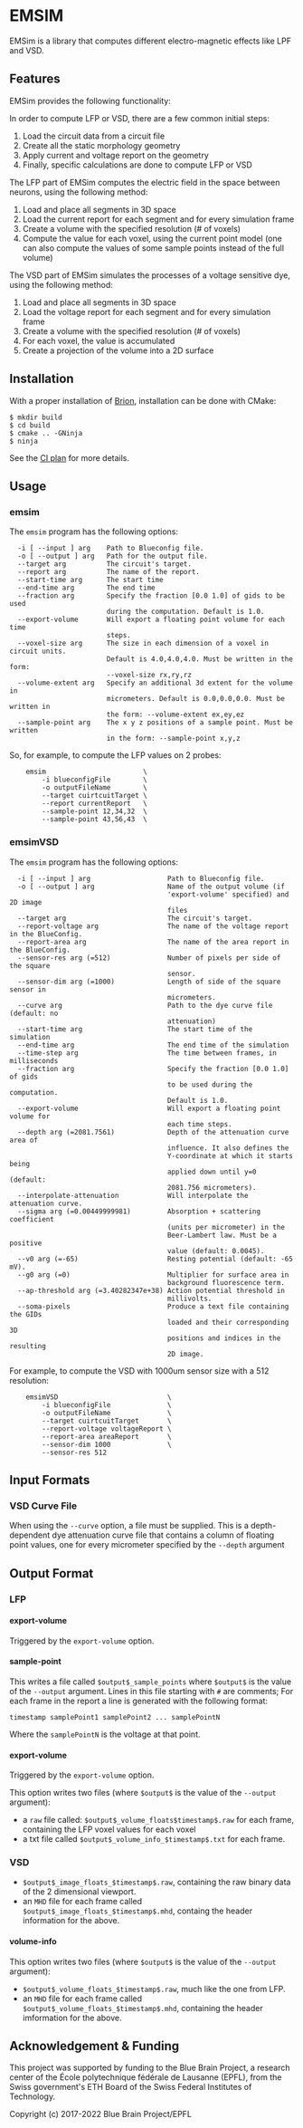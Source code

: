 # EMSIM

EMSim is a library that computes different electro-magnetic effects
like LPF and VSD.

## Features

EMSim provides the following functionality:

In order to compute LFP or VSD, there are a few common initial steps:

1. Load the circuit data from a circuit file
2. Create all the static morphology geometry
3. Apply current and voltage report on the geometry
4. Finally, specific calculations are done to compute LFP or VSD

The LFP part of EMSim computes the electric field in the space between neurons, using the following method:

1. Load and place all segments in 3D space
2. Load the current report for each segment and for every simulation frame
3. Create a volume with the specified resolution (# of voxels)
4. Compute the value for each voxel, using the current point model (one can also compute the values of some sample points instead of the full volume)

The VSD part of EMSim simulates the processes of a voltage sensitive dye, using the following method:

1. Load and place all segments in 3D space
2. Load the voltage report for each segment and for every simulation frame
3. Create a volume with the specified resolution (# of voxels)
4. For each voxel, the value is accumulated
5. Create a projection of the volume into a 2D surface

## Installation

With a proper installation of [Brion](https://github.com/BlueBrain/brion), installation can be done with CMake:

```
$ mkdir build
$ cd build
$ cmake .. -GNinja
$ ninja
```

See the [CI plan](https://github.com/BlueBrain/EMSim/blob/master/.github/workflows/run-tests.yml) for more details.

## Usage

### emsim
The `emsim` program has the following options:

```
  -i [ --input ] arg    Path to Blueconfig file.
  -o [ --output ] arg   Path for the output file.
  --target arg          The circuit's target.
  --report arg          The name of the report.
  --start-time arg      The start time
  --end-time arg        The end time
  --fraction arg        Specify the fraction [0.0 1.0] of gids to be used
                        during the computation. Default is 1.0.
  --export-volume       Will export a floating point volume for each time
                        steps.
  --voxel-size arg      The size in each dimension of a voxel in circuit units.
                        Default is 4.0,4.0,4.0. Must be written in the form:
                        --voxel-size rx,ry,rz
  --volume-extent arg   Specify an additional 3d extent for the volume in
                        micrometers. Default is 0.0,0.0,0.0. Must be written in
                        the form: --volume-extent ex,ey,ez
  --sample-point arg    The x y z positions of a sample point. Must be written
                        in the form: --sample-point x,y,z
```

So, for example, to compute the LFP values on 2 probes:
```
    emsim                        \
        -i blueconfigFile        \
        -o outputFileName        \
        --target cuirtcuitTarget \
        --report currentReport   \
        --sample-point 12,34,32  \
        --sample-point 43,56,43  \
```

### emsimVSD

The `emsim` program has the following options:

```
  -i [ --input ] arg                   Path to Blueconfig file.
  -o [ --output ] arg                  Name of the output volume (if
                                       'export-volume' specified) and 2D image
                                       files
  --target arg                         The circuit's target.
  --report-voltage arg                 The name of the voltage report in the BlueConfig.
  --report-area arg                    The name of the area report in the BlueConfig.
  --sensor-res arg (=512)              Number of pixels per side of the square
                                       sensor.
  --sensor-dim arg (=1000)             Length of side of the square sensor in
                                       micrometers.
  --curve arg                          Path to the dye curve file (default: no
                                       attenuation)
  --start-time arg                     The start time of the simulation
  --end-time arg                       The end time of the simulation
  --time-step arg                      The time between frames, in milliseconds
  --fraction arg                       Specify the fraction [0.0 1.0] of gids
                                       to be used during the computation.
                                       Default is 1.0.
  --export-volume                      Will export a floating point volume for
                                       each time steps.
  --depth arg (=2081.7561)             Depth of the attenuation curve area of
                                       influence. It also defines the
                                       Y-coordinate at which it starts being
                                       applied down until y=0 (default:
                                       2081.756 micrometers).
  --interpolate-attenuation            Will interpolate the attenuation curve.
  --sigma arg (=0.00449999981)         Absorption + scattering coefficient
                                       (units per micrometer) in the
                                       Beer-Lambert law. Must be a positive
                                       value (default: 0.0045).
  --v0 arg (=-65)                      Resting potential (default: -65 mV).
  --g0 arg (=0)                        Multiplier for surface area in
                                       background fluorescence term.
  --ap-threshold arg (=3.40282347e+38) Action potential threshold in
                                       millivolts.
  --soma-pixels                        Produce a text file containing the GIDs
                                       loaded and their corresponding 3D
                                       positions and indices in the resulting
                                       2D image.
```

For example, to compute the VSD with 1000um sensor size with a 512 resolution:

```
    emsimVSD                           \
        -i blueconfigFile              \
        -o outputFileName              \
        --target cuirtcuitTarget       \
        --report-voltage voltageReport \
        --report-area areaReport       \
        --sensor-dim 1000              \
        --sensor-res 512
```

## Input Formats

###  VSD Curve File

When using the `--curve` option, a file must be supplied.
This is a depth-dependent dye attenuation curve file that contains a column of floating point values, one for every micrometer specified by the `--depth` argument


## Output Format

### LFP

#### export-volume
Triggered by the `export-volume` option.

#### sample-point

This writes a file called `$output$_sample_points` where `$output$` is the value of the `--output` argument.
Lines in this file starting with `#` are comments;
For each frame in the report a line is generated with the following format:

```
timestamp samplePoint1 samplePoint2 ... samplePointN
```

Where the `samplePointN` is the voltage at that point.

#### export-volume
Triggered by the `export-volume` option.

This option writes two files (where `$output$` is the value of the `--output` argument):
* a `raw` file called: `$output$_volume_floats$timestamp$.raw` for each frame, containing the LFP voxel values for each voxel
* a txt file called `$output$_volume_info_$timestamp$.txt` for each frame.

### VSD

* `$output$_image_floats_$timestamp$.raw`, containing the raw binary data of the 2 dimensional viewport.
* an `MHD` file for each frame called `$output$_image_floats_$timestamp$.mhd`, containg the header information for the above.

#### volume-info
This option writes two files (where `$output$` is the value of the `--output` argument):
* `$output$_volume_floats_$timestamp$.raw`, much like the one from LFP.
* an `MHD` file for each frame called `$output$_volume_floats_$timestamp$.mhd`, containing the header imformation for the above.

## Acknowledgement & Funding

This project was supported by funding to the Blue Brain Project, a research
center of the École polytechnique fédérale de Lausanne (EPFL), from the Swiss
government's ETH Board of the Swiss Federal Institutes of Technology.

Copyright (c) 2017-2022 Blue Brain Project/EPFL
